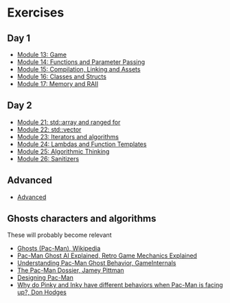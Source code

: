 # Exercises

## Day 1

* [Module 13: Game](13/README.md)
* [Module 14: Functions and Parameter Passing](14/README.md)
* [Module 15: Compilation, Linking and Assets](15/README.md)
* [Module 16: Classes and Structs](16/README.md)
* [Module 17: Memory and RAII](17/README.md)

## Day 2

* [Module 21: std::array and ranged for](21/README.md)
* [Module 22: std::vector](22/README.md)
* [Module 23: Iterators and algorithms](23/README.md)
* [Module 24: Lambdas and Function Templates](24/README.md)
* [Module 25: Algorithmic Thinking](25/README.md)
* [Module 26: Sanitizers](26/README.md)

## Advanced

* [Advanced](advanced/README.md)

## Ghosts characters and algorithms

These will probably become relevant
* [Ghosts (Pac-Man), Wikipedia](https://en.wikipedia.org/wiki/Ghosts_(Pac-Man))
* [Pac-Man Ghost AI Explained, Retro Game Mechanics Explained](https://youtu.be/ataGotQ7ir8)
* [Understanding Pac-Man Ghost Behavior, GameInternals](https://gameinternals.com/understanding-pac-man-ghost-behavior)
* [The Pac-Man Dossier, Jamey Pittman](https://www.gamasutra.com/view/feature/3938/the_pacman_dossier.php?print=1)
* [Designing Pac-Man](https://www.slideshare.net/grimlockt/pac-man-6561257)
* [Why do Pinky and Inky have different behaviors when Pac-Man is facing up?, Don Hodges](http://donhodges.com/pacman_pinky_explanation.htm)
